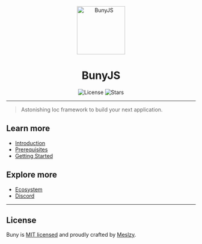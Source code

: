 <div align="center">
  <a href="https://bunyjs.com">
    <img alt="BunyJS" src="https://bunyjs.com/bunyjs.png" height="128">
  </a>
  <h1>BunyJS</h1>
  <img alt="License" src="https://img.shields.io/github/license/bunyjs/bunyjs?style=flat&labelColor=FFE54F&color=161616">
  <img alt="Stars" src="https://img.shields.io/github/stars/bunyjs?style=flat&labelColor=FFE54F&color=161616">
</div>

---

> Astonishing Ioc framework to build your next application.

## Learn more

* [Introduction](https://bunyjs.com)
* [Prerequisites](https://bunyjs.com/prerequisites)
* [Getting Started](https://bunyjs.com/getting_started)

## Explore more

* [Ecosystem](https://ecosystem.bunyjs.com)
* [Discord](https://discord.bunyjs.com)

---

## License

Buny is [MIT licensed](license) and proudly crafted by [Meslzy](https://meslzy.com).
